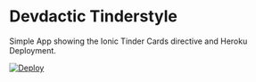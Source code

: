 # Devdactic Tinderstyle
Simple App showing the Ionic Tinder Cards directive and Heroku Deployment.

[![Deploy](https://www.herokucdn.com/deploy/button.png)]([![Deploy](https://www.herokucdn.com/deploy/button.png)](https://heroku.com/deploy?template=https://github.com/saimon24/devdactic-tinderstyle)
)

